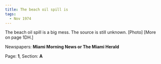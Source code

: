 ```yaml
---  
title: The beach oil spill is  
tags:  
  - Nov 1974  
---  
```

  
The beach oil spill is a big mess. The source is still unknown. [Photo] [More on page 1DH.]  
  
Newspapers: **Miami Morning News or The Miami Herald**  
  
Page: **1**, Section: **A** 
